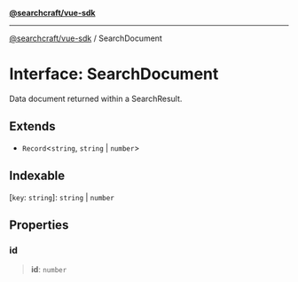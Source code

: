 [**@searchcraft/vue-sdk**](/reference/sdk/js-vue/README.md)

***

[@searchcraft/vue-sdk](/reference/sdk/js-vue/globals.md) / SearchDocument

# Interface: SearchDocument

Data document returned within a SearchResult.

## Extends

- `Record`\<`string`, `string` \| `number`\>

## Indexable

\[`key`: `string`\]: `string` \| `number`

## Properties

### id

> **id**: `number`
